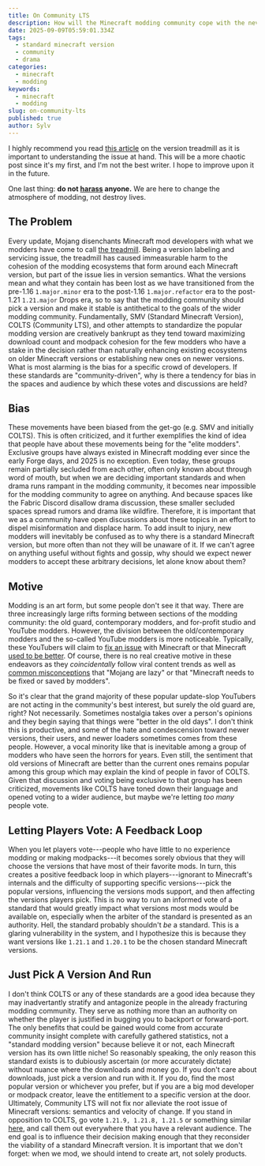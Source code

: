 ```yaml
---
title: On Community LTS
description: How will the Minecraft modding community cope with the never-ending barage of breaking updates? Most certainly not with standards.
date: 2025-09-09T05:59:01.334Z
tags:
  - standard minecraft version
  - community
  - drama
categories:
  - minecraft
  - modding
keywords:
  - minecraft
  - modding
slug: on-community-lts
published: true
author: Sylv
---
```


I highly recommend you read [this article](https://notes.highlysuspect.agency/blog/the_treadmill/) on the version treadmill as it is important to understanding the issue at hand. This will be a more chaotic post since it's my first, and I'm not the best writer. I hope to improve upon it in the future.

One last thing: **do not [harass](https://en.wikipedia.org/wiki/Harassment) anyone.** We are here to change the atmosphere of modding, not destroy lives.

## The Problem
Every update, Mojang disenchants Minecraft mod developers with what we modders have come to call [the treadmill](https://notes.highlysuspect.agency/blog/the_treadmill/). Being a version labeling and servicing issue, the treadmill has caused immeasurable harm to the cohesion of the modding ecosystems that form around each Minecraft version, but part of the issue lies in version semantics. What the versions mean and what they contain has been lost as we have transitioned from the pre-1.16 `1.major.minor` era to the post-1.16 `1.major.refactor` era to the post-1.21 `1.21.major` Drops era, so to say that the modding community should pick a version and make it stable is antithetical to the goals of the wider modding community. Fundamentally, SMV (Standard Minecraft Version), COLTS (Community LTS), and other attempts to standardize the popular modding version are creatively bankrupt as they tend toward maximizing download count and modpack cohesion for the few modders who have a stake in the decision rather than naturally enhancing existing ecosystems on older Minecraft versions or establishing new ones on newer versions. What is most alarming is the bias for a specific crowd of developers. If these standards are "community-driven", why is there a tendency for bias in the spaces and audience by which these votes and discussions are held?

## Bias
These movements have been biased from the get-go (e.g. SMV and initially COLTS). This is often criticized, and it further exemplifies the kind of idea that people have about these movements being for the "elite modders". Exclusive groups have always existed in Minecraft modding ever since the early Forge days, and 2025 is no exception. Even today, these groups remain partially secluded from each other, often only known about through word of mouth, but when we are deciding important standards and when drama runs rampant in the modding community, it becomes near impossible for the modding community to agree on anything. And because spaces like the Fabric Discord disallow drama discussion, these smaller secluded spaces spread rumors and drama like wildfire. Therefore, it is important that we as a community have open discussions about these topics in an effort to dispel misinformation and displace harm. To add insult to injury, new modders will inevitably be confused as to why there is a standard Minecraft version, but more often than not they will be unaware of it. If we can't agree on anything useful without fights and gossip, why should we expect newer modders to accept these arbitrary decisions, let alone know about them?

## Motive
Modding is an art form, but some people don't see it that way. There are three increasingly large rifts forming between sections of the modding community: the old guard, contemporary modders, and for-profit studio and YouTube modders. However, the division between the old/contemporary modders and the so-called YouTube modders is more noticeable. Typically, these YouTubers will claim to [fix an issue](https://www.youtube.com/watch?v=eiiys_JDNY8) with Minecraft or that Minecraft [used to be better](https://www.youtube.com/watch?v=bxxNj2Hhevk). Of course, there is no real creative motive in these endeavors as they *coincidentally* follow viral content trends as well as [common misconceptions](https://www.youtube.com/watch?v=4kTFVsrCbqQ) that "Mojang are lazy" or that "Minecraft needs to be fixed or saved by modders".

So it's clear that the grand majority of these popular update-slop YouTubers are not acting in the community's best interest, but surely the old guard are, right? Not necessarily. Sometimes nostalgia takes over a person's opinions and they begin saying that things were "better in the old days". I don't think this is productive, and some of the hate and condescension toward newer versions, their users, and newer loaders sometimes comes from these people. However, a vocal minority like that is inevitable among a group of modders who have seen the horrors for years. Even still, the sentiment that old versions of Minecraft are better than the current ones remains popular among this group which may explain the kind of people in favor of COLTS. Given that discussion and voting being exclusive to that group has been criticized, movements like COLTS have toned down their language and opened voting to a wider audience, but maybe we're letting *too many* people vote.

## Letting Players Vote: A Feedback Loop
When you let players vote---people who have little to no experience modding or making modpacks---it becomes sorely obvious that they will choose the versions that have most of their favorite mods. In turn, this creates a positive feedback loop in which players---ignorant to Minecraft's internals and the difficulty of supporting specific versions---pick the popular versions, influencing the versions mods support, and then affecting the versions players pick. This is no way to run an informed vote of a standard that would greatly impact what versions most mods would be available on, especially when the arbiter of the standard is presented as an authority. Hell, the standard probably shouldn't *be* a standard. This is a glaring vulnerability in the system, and I hypothesize this is because they want versions like `1.21.1` and `1.20.1` to be the chosen standard Minecraft versions.

## Just Pick A Version And Run
I don't think COLTS or any of these standards are a good idea because they may inadvertantly stratify and antagonize people in the already fracturing modding community. They serve as nothing more than an authority on whether the player is justified in bugging you to backport or forward-port. The only benefits that could be gained would come from accurate community insight complete with carefully gathered statistics, not a "standard modding version" because believe it or not, each Minecraft version has its own little niche! So reasonably speaking, the only reason this standard exists is to dubiously ascertain (or more accurately dictate) without nuance where the downloads and money go. If you don't care about downloads, just pick a version and run with it. If you do, find the most popular version or whichever you prefer, but if you are a big mod developer or modpack creator, leave the entitlement to a specific version at the door. Ultimately, Community LTS will not fix nor alleviate the root issue of Minecraft versions: semantics and velocity of change. If you stand in opposition to COLTS, go vote `1.21.9, 1.21.8, 1.21.5` or something similar [here](https://thepansmith.github.io/colts/2025/), and call them out everywhere that you have a relevant audience. The end goal is to influence their decision making enough that they reconsider the viability of a standard Minecraft version. It is important that we don't forget: when we mod, we should intend to create art, not solely products.